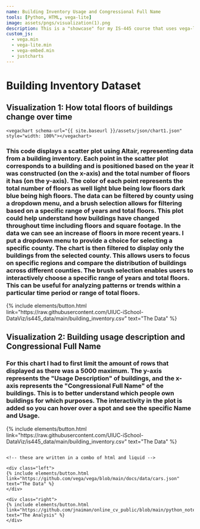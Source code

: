 ```yaml
---
name: Building Inventory Usage and Congressional Full Name 
tools: [Python, HTML, vega-lite]
image: assets/pngs/visualization(1).png
description: This is a "showcase" for my IS-445 course that uses vega-lite and Altair to solve HW 8
custom_js:
  - vega.min
  - vega-lite.min
  - vega-embed.min
  - justcharts
---
```



# Building Inventory Dataset



## Visualization 1: How total floors of buildings change over time



```
<vegachart schema-url="{{ site.baseurl }}/assets/json/chart1.json" style="width: 100%"></vegachart>
```

<vegachart schema-url="{{ site.baseurl }}/assets/json/chart1.json" style="width: 100%"></vegachart>

### This code displays a scatter plot using Altair, representing data from a building inventory. Each point in the scatter plot corresponds to a building and is positioned based on the year it was constructed (on the x-axis) and the total number of floors it has (on the y-axis). The color of each point represents the total number of floors as well light blue being low floors dark blue being high floors. The data can be filtered by county using a dropdown menu, and a brush selection allows for filtering based on a specific range of years and total floors. This plot could help understand how buildings have changed throughout time including floors and square footage. In the data we can see an increase of floors in more recent years. I put a dropdown menu to provide a choice for selecting a specific county. The chart is then filtered to display only the buildings from the selected county. This allows users to focus on specific regions and compare the distribution of buildings across different counties. The brush selection enables users to interactively choose a specific range of years and total floors. This can be useful for analyzing patterns or trends within a particular time period or range of total floors.

<div class="left">
{% include elements/button.html link="https://raw.githubusercontent.com/UIUC-iSchool-DataViz/is445_data/main/building_inventory.csv" text="The Data" %}
</div>

## Visualization 2: Building usage description and Congressional Full Name

<vegachart schema-url="{{ site.baseurl }}/assets/json/chart_usage.json" style="width: 100%"></vegachart>

### For this chart I had to first limit the amount of rows that displayed as there was a 5000 maximum. The y-axis represents the "Usage Description" of buildings, and the x-axis represents the "Congressional Full Name" of the buildings. This is to better understand which people own buildings for which purposes. The interactivity in the plot is added so you can hover over a spot and see the specific Name and Usage.


<div class="left">
{% include elements/button.html link="https://raw.githubusercontent.com/UIUC-iSchool-DataViz/is445_data/main/building_inventory.csv" text="The Data" %}
</div>


```

<!-- these are written in a combo of html and liquid --> 

<div class="left">
{% include elements/button.html link="https://github.com/vega/vega/blob/main/docs/data/cars.json" text="The Data" %}
</div>

<div class="right">
{% include elements/button.html link="https://github.com/jnaiman/online_cv_public/blob/main/python_notebooks/test_generate_plots.ipynb" text="The Analysis" %}
</div>

